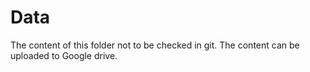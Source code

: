 # Data

The content of this folder not to be checked in git. The content can be uploaded to Google drive.